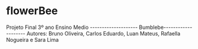 # flowerBee
 Projeto Final 3º ano Ensino Medio 
-------------------- Bumblebe-------------------- 
 Autores: Bruno Oliveira, Carlos Eduardo, Luan Mateus, Rafaella Nogueira e Sara Lima
